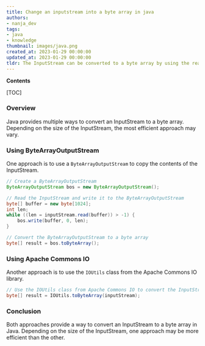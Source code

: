 ```yaml
---
title: Change an inputstream into a byte array in java
authors:
- nanja_dev
tags:
- java
- knowledge
thumbnail: images/java.png
created_at: 2023-01-29 00:00:00
updated_at: 2023-01-29 00:00:00
tldr: The InputStream can be converted to a byte array by using the read() method of the InputStream class.
---
```


**Contents**

[TOC]

### Overview
Java provides multiple ways to convert an InputStream to a byte array. Depending on the size of the InputStream, the most efficient approach may vary.

### Using ByteArrayOutputStream
One approach is to use a `ByteArrayOutputStream` to copy the contents of the InputStream.

```java
// Create a ByteArrayOutputStream
ByteArrayOutputStream bos = new ByteArrayOutputStream();

// Read the InputStream and write it to the ByteArrayOutputStream
byte[] buffer = new byte[1024];
int len;
while ((len = inputStream.read(buffer)) > -1) {
    bos.write(buffer, 0, len);
}

// Convert the ByteArrayOutputStream to a byte array
byte[] result = bos.toByteArray();
```

### Using Apache Commons IO
Another approach is to use the `IOUtils` class from the Apache Commons IO library.

```java
// Use the IOUtils class from Apache Commons IO to convert the InputStream to a byte array
byte[] result = IOUtils.toByteArray(inputStream);
```

### Conclusion
Both approaches provide a way to convert an InputStream to a byte array in Java. Depending on the size of the InputStream, one approach may be more efficient than the other.

